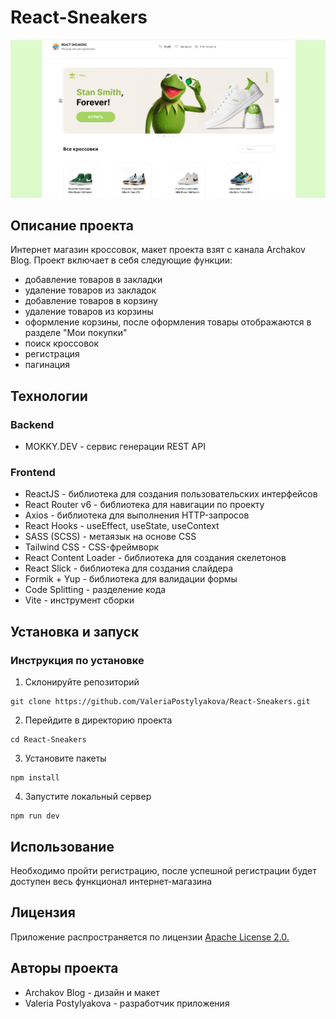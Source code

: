 # React-Sneakers
![React-Sneakers](/public/React-Sneakers.png)

## Описание проекта
Интернет магазин кроссовок, макет проекта взят с канала Archakov Blog.
Проект включает в себя следующие функции: 
- добавление товаров в закладки
- удаление товаров из закладок
- добавление товаров в корзину
- удаление товаров из корзины
- оформление корзины, после оформления товары отображаются в разделе "Мои покупки"
- поиск кроссовок
- регистрация
- пагинация

## Технологии
### Backend
+ MOKKY.DEV - сервис генерации REST API

### Frontend
+ ReactJS - библиотека для создания пользовательских интерфейсов
+ React Router v6 - библиотека для навигации по проекту
+ Axios - библиотека для выполнения HTTP-запросов
+ React Hooks - useEffect, useState, useContext
+ SASS (SCSS) - метаязык на основе CSS
+ Tailwind CSS - CSS-фреймворк
+ React Content Loader - библиотека для создания скелетонов
+ React Slick - библиотека для создания слайдера
+ Formik + Yup - библиотека для валидации формы
+ Code Splitting - разделение кода
+ Vite - инструмент сборки

## Установка и запуск
### Инструкция по установке

1. Склонируйте репозиторий
```git
git clone https://github.com/ValeriaPostylyakova/React-Sneakers.git
```
2. Перейдите в директорию проекта
```git 
cd React-Sneakers 
```
3. Установите пакеты
```git
npm install
```

4. Запустите локальный сервер
```git
npm run dev
```

## Использование
Необходимо пройти регистрацию, после успешной регистрации будет доступен весь функционал интернет-магазина

## Лицензия
Приложение распространяется по лицензии [Apache License 2.0.](https://github.com/ValeriaPostylyakova/React-Sneakers/blob/main/LICENSE)

## Авторы проекта
+ Archakov Blog - дизайн и макет
+ Valeria Postylyakova - разработчик приложения



